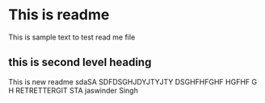 # This is readme 
This is sample text to test read me file

## this is second level heading
This is new readme 
sdaSA SDFDSGHJDYJTYJTY    DSGHFHFGHF HGFHF G H
RETRETTERGIT STA
jaswinder Singh